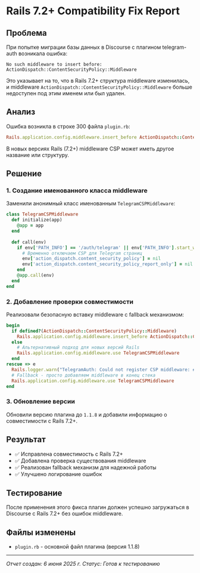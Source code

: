 # Rails 7.2+ Compatibility Fix Report

## Проблема
При попытке миграции базы данных в Discourse с плагином telegram-auth возникала ошибка:

```
No such middleware to insert before: ActionDispatch::ContentSecurityPolicy::Middleware
```

Это указывает на то, что в Rails 7.2+ структура middleware изменилась, и middleware `ActionDispatch::ContentSecurityPolicy::Middleware` больше недоступен под этим именем или был удален.

## Анализ
Ошибка возникла в строке 300 файла `plugin.rb`:
```ruby
Rails.application.config.middleware.insert_before ActionDispatch::ContentSecurityPolicy::Middleware, Class.new do
```

В новых версиях Rails (7.2+) middleware CSP может иметь другое название или структуру.

## Решение

### 1. Создание именованного класса middleware
Заменили анонимный класс именованным `TelegramCSPMiddleware`:

```ruby
class TelegramCSPMiddleware
  def initialize(app)
    @app = app
  end
  
  def call(env)
    if env['PATH_INFO'] == '/auth/telegram' || env['PATH_INFO'].start_with?('/auth/telegram')
      # Временно отключаем CSP для Telegram страниц
      env['action_dispatch.content_security_policy'] = nil
      env['action_dispatch.content_security_policy_report_only'] = nil
    end
    @app.call(env)
  end
end
```

### 2. Добавление проверки совместимости
Реализовали безопасную вставку middleware с fallback механизмом:

```ruby
begin
  if defined?(ActionDispatch::ContentSecurityPolicy::Middleware)
    Rails.application.config.middleware.insert_before ActionDispatch::ContentSecurityPolicy::Middleware, TelegramCSPMiddleware
  else
    # Альтернативный подход для новых версий Rails
    Rails.application.config.middleware.use TelegramCSPMiddleware
  end
rescue => e
  Rails.logger.warn("TelegramAuth: Could not register CSP middleware: #{e.message}")
  # Fallback - просто добавляем middleware в конец стека
  Rails.application.config.middleware.use TelegramCSPMiddleware
end
```

### 3. Обновление версии
Обновили версию плагина до `1.1.8` и добавили информацию о совместимости с Rails 7.2+.

## Результат
- ✅ Исправлена совместимость с Rails 7.2+
- ✅ Добавлена проверка существования middleware
- ✅ Реализован fallback механизм для надежной работы
- ✅ Улучшено логирование ошибок

## Тестирование
После применения этого фикса плагин должен успешно загружаться в Discourse с Rails 7.2+ без ошибок middleware.

## Файлы изменены
- `plugin.rb` - основной файл плагина (версия 1.1.8)

---
*Отчет создан: 6 июня 2025 г.*
*Статус: Готов к тестированию*
